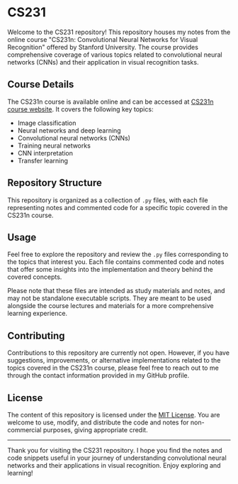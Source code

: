 # CS231

Welcome to the CS231 repository! This repository houses my notes from the online course "CS231n: Convolutional Neural Networks for Visual Recognition" offered by Stanford University. The course provides comprehensive coverage of various topics related to convolutional neural networks (CNNs) and their application in visual recognition tasks.

## Course Details

The CS231n course is available online and can be accessed at [CS231n course website](https://cs231n.github.io/). It covers the following key topics:

- Image classification
- Neural networks and deep learning
- Convolutional neural networks (CNNs)
- Training neural networks
- CNN interpretation
- Transfer learning

## Repository Structure

This repository is organized as a collection of `.py` files, with each file representing notes and commented code for a specific topic covered in the CS231n course. 

## Usage

Feel free to explore the repository and review the `.py` files corresponding to the topics that interest you. Each file contains commented code and notes that offer some insights into the implementation and theory behind the covered concepts.

Please note that these files are intended as study materials and notes, and may not be standalone executable scripts. They are meant to be used alongside the course lectures and materials for a more comprehensive learning experience.

## Contributing

Contributions to this repository are currently not open. However, if you have suggestions, improvements, or alternative implementations related to the topics covered in the CS231n course, please feel free to reach out to me through the contact information provided in my GitHub profile.

## License

The content of this repository is licensed under the [MIT License](LICENSE). You are welcome to use, modify, and distribute the code and notes for non-commercial purposes, giving appropriate credit.

---

Thank you for visiting the CS231 repository. I hope you find the notes and code snippets useful in your journey of understanding convolutional neural networks and their applications in visual recognition. Enjoy exploring and learning!
